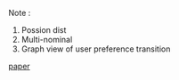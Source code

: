 Note : 

1. Possion dist
2. Multi-nominal
3. Graph view of user preference transition

[paper](https://www.cs.toronto.edu/~ashton/pubs/spotify-ptm-www2021.pdf)